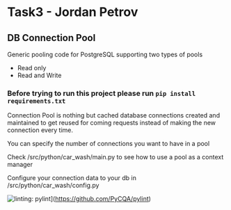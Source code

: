 # Task3 - Jordan Petrov
## DB Connection Pool

Generic pooling code for PostgreSQL supporting two types of pools

* Read only
* Read and Write

### Before trying to run this project please run `pip install requirements.txt` 

Connection Pool is nothing but cached database connections created and maintained to get reused for coming requests 
instead of making the new connection every time.

You can specify the number of connections you want to have in a pool

Check /src/python/car_wash/main.py to see how to use a pool as a context manager

Configure your connection data to your db in /src/python/car_wash/config.py

![linting: pylint](https://img.shields.io/badge/linting-pylint-yellowgreen)](https://github.com/PyCQA/pylint)
